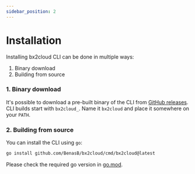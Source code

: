 ```yaml
---
sidebar_position: 2
---
```


# Installation

Installing bx2cloud CLI can be done in multiple ways:

1. Binary download
2. Building from source

### 1. Binary download

It's possible to download a pre-built binary of the CLI from [GitHub releases](https://github.com/BenasB/bx2cloud/releases). CLI builds start with `bx2cloud_`. Name it `bx2cloud` and place it somewhere on your `PATH`.

### 2. Building from source

You can install the CLI using `go`:

```sh
go install github.com/BenasB/bx2cloud/cmd/bx2cloud@latest
```

Please check the required go version in [go.mod](https://github.com/BenasB/bx2cloud/blob/main/go.mod).
